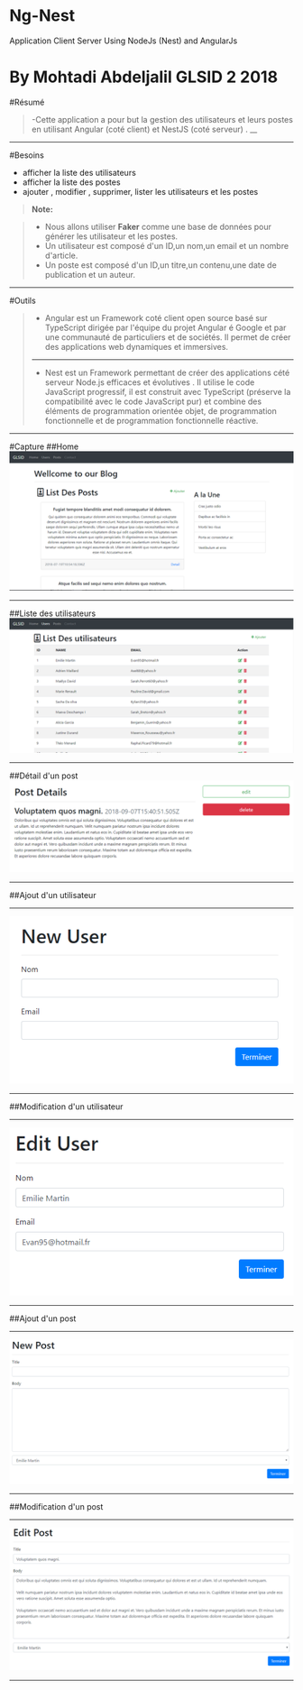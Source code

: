 # Ng-Nest
Application Client Server Using NodeJs (Nest) and AngularJs

# By Mohtadi Abdeljalil GLSID 2 2018

#Résumé

>  -Cette  application a pour but  la gestion des utilisateurs et leurs postes en utilisant Angular (coté client) et NestJS (coté serveur) . __

----------

#Besoins

* afficher la liste des utilisateurs
*  afficher la liste des postes
* ajouter , modifier , supprimer, lister les utilisateurs et les postes

> **Note:**

> - Nous allons utiliser **Faker** comme une base de données pour générer les utilisateur et les postes.
> - Un utilisateur est composé d'un ID,un nom,un email et un nombre d'article.
> - Un poste est composé d'un ID,un titre,un contenu,une date de publication et un auteur.

***
#Outils

> - Angular est un Framework coté client open source basé sur TypeScript dirigée par l'équipe du projet Angular é Google et par une communauté de particuliers et de sociétés. Il permet de créer des applications web dynamiques et immersives.
> ***
> - Nest est un Framework permettant de créer des applications cété serveur Node.js efficaces et évolutives . Il utilise le code JavaScript progressif, il est construit avec TypeScript (préserve la compatibilité avec le code JavaScript pur) et combine des éléments de programmation orientée objet, de programmation fonctionnelle et de programmation fonctionnelle réactive.

***

#Capture 
##Home
![Image](https://github.com/DevHardAJM/Ng-Nest/blob/master/images/home.PNG)
***
##Liste des utilisateurs
![Image](https://github.com/DevHardAJM/Ng-Nest/blob/master/images/users-list.PNG)
***
##Détail d'un post
![Image](https://github.com/DevHardAJM/Ng-Nest/blob/master/images/post-detail.PNG)
***
##Ajout d'un utilisateur
***
![Image](https://github.com/DevHardAJM/Ng-Nest/blob/master/images/add-user.PNG)
***
##Modification d'un utilisateur
***
![Image](https://github.com/DevHardAJM/Ng-Nest/blob/master/images/updateuser.PNG)
***
##Ajout d'un post
***
![Image](https://github.com/DevHardAJM/Ng-Nest/blob/master/images/add-post.PNG)
***
##Modification d'un post
***
![Image](https://github.com/DevHardAJM/Ng-Nest/blob/master/images/edit-post.PNG)
***
